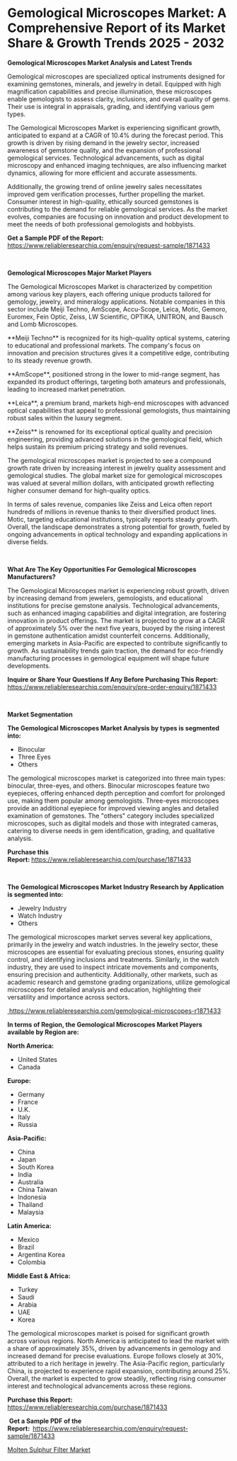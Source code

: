 <p><h1>Gemological Microscopes Market: A Comprehensive Report of its Market Share & Growth Trends 2025 - 2032</h1></p><p><strong>Gemological Microscopes Market Analysis and Latest Trends</strong></p>
<p><p>Gemological microscopes are specialized optical instruments designed for examining gemstones, minerals, and jewelry in detail. Equipped with high magnification capabilities and precise illumination, these microscopes enable gemologists to assess clarity, inclusions, and overall quality of gems. Their use is integral in appraisals, grading, and identifying various gem types.</p><p>The Gemological Microscopes Market is experiencing significant growth, anticipated to expand at a CAGR of 10.4% during the forecast period. This growth is driven by rising demand in the jewelry sector, increased awareness of gemstone quality, and the expansion of professional gemological services. Technological advancements, such as digital microscopy and enhanced imaging techniques, are also influencing market dynamics, allowing for more efficient and accurate assessments.</p><p>Additionally, the growing trend of online jewelry sales necessitates improved gem verification processes, further propelling the market. Consumer interest in high-quality, ethically sourced gemstones is contributing to the demand for reliable gemological services. As the market evolves, companies are focusing on innovation and product development to meet the needs of both professional gemologists and hobbyists.</p></p>
<p><strong>Get a Sample PDF of the Report:&nbsp;</strong> <a href="https://www.reliableresearchiq.com/enquiry/request-sample/1871433?utm_campaign=2630&utm_medium=2&utm_source=Github&utm_content=ia&utm_term=23022025&utm_id=gemological-microscopes">https://www.reliableresearchiq.com/enquiry/request-sample/1871433</a></p>
<p>&nbsp;</p>
<p><strong>Gemological Microscopes Major Market Players</strong></p>
<p><p>The Gemological Microscopes Market is characterized by competition among various key players, each offering unique products tailored for gemology, jewelry, and mineralogy applications. Notable companies in this sector include Meiji Techno, AmScope, Accu-Scope, Leica, Motic, Gemoro, Euromex, Fein Optic, Zeiss, LW Scientific, OPTIKA, UNITRON, and Bausch and Lomb Microscopes.</p><p>**Meiji Techno** is recognized for its high-quality optical systems, catering to educational and professional markets. The company's focus on innovation and precision structures gives it a competitive edge, contributing to its steady revenue growth. </p><p>**AmScope**, positioned strong in the lower to mid-range segment, has expanded its product offerings, targeting both amateurs and professionals, leading to increased market penetration. </p><p>**Leica**, a premium brand, markets high-end microscopes with advanced optical capabilities that appeal to professional gemologists, thus maintaining robust sales within the luxury segment. </p><p>**Zeiss** is renowned for its exceptional optical quality and precision engineering, providing advanced solutions in the gemological field, which helps sustain its premium pricing strategy and solid revenues.</p><p>The gemological microscopes market is projected to see a compound growth rate driven by increasing interest in jewelry quality assessment and gemological studies. The global market size for gemological microscopes was valued at several million dollars, with anticipated growth reflecting higher consumer demand for high-quality optics.</p><p>In terms of sales revenue, companies like Zeiss and Leica often report hundreds of millions in revenue thanks to their diversified product lines. Motic, targeting educational institutions, typically reports steady growth. Overall, the landscape demonstrates a strong potential for growth, fueled by ongoing advancements in optical technology and expanding applications in diverse fields.</p></p>
<p>&nbsp;</p>
<p><strong>What Are The Key Opportunities For Gemological Microscopes Manufacturers?</strong></p>
<p><p>The Gemological Microscopes market is experiencing robust growth, driven by increasing demand from jewelers, gemologists, and educational institutions for precise gemstone analysis. Technological advancements, such as enhanced imaging capabilities and digital integration, are fostering innovation in product offerings. The market is projected to grow at a CAGR of approximately 5% over the next five years, buoyed by the rising interest in gemstone authentication amidst counterfeit concerns. Additionally, emerging markets in Asia-Pacific are expected to contribute significantly to growth. As sustainability trends gain traction, the demand for eco-friendly manufacturing processes in gemological equipment will shape future developments.</p></p>
<p><strong>Inquire or Share Your Questions If Any Before Purchasing This Report:</strong> <a href="https://www.reliableresearchiq.com/enquiry/pre-order-enquiry/1871433?utm_campaign=2630&utm_medium=2&utm_source=Github&utm_content=ia&utm_term=23022025&utm_id=gemological-microscopes">https://www.reliableresearchiq.com/enquiry/pre-order-enquiry/1871433</a></p>
<p>&nbsp;</p>
<p><strong>Market Segmentation</strong></p>
<p><strong>The Gemological Microscopes Market Analysis by types is segmented into:</strong></p>
<p><ul><li>Binocular</li><li>Three Eyes</li><li>Others</li></ul></p>
<p><p>The gemological microscopes market is categorized into three main types: binocular, three-eyes, and others. Binocular microscopes feature two eyepieces, offering enhanced depth perception and comfort for prolonged use, making them popular among gemologists. Three-eyes microscopes provide an additional eyepiece for improved viewing angles and detailed examination of gemstones. The "others" category includes specialized microscopes, such as digital models and those with integrated cameras, catering to diverse needs in gem identification, grading, and qualitative analysis.</p></p>
<p><strong>Purchase this Report:&nbsp;</strong><a href="https://www.reliableresearchiq.com/purchase/1871433?utm_campaign=2630&utm_medium=2&utm_source=Github&utm_content=ia&utm_term=23022025&utm_id=gemological-microscopes">https://www.reliableresearchiq.com/purchase/1871433</a></p>
<p>&nbsp;</p>
<p><strong>The Gemological Microscopes Market Industry Research by Application is segmented into:</strong></p>
<p><ul><li>Jewelry Industry</li><li>Watch Industry</li><li>Others</li></ul></p>
<p><p>The gemological microscopes market serves several key applications, primarily in the jewelry and watch industries. In the jewelry sector, these microscopes are essential for evaluating precious stones, ensuring quality control, and identifying inclusions and treatments. Similarly, in the watch industry, they are used to inspect intricate movements and components, ensuring precision and authenticity. Additionally, other markets, such as academic research and gemstone grading organizations, utilize gemological microscopes for detailed analysis and education, highlighting their versatility and importance across sectors.</p></p>
<p><a href="https://www.reliableresearchiq.com/gemological-microscopes-r1871433?utm_campaign=2630&utm_medium=2&utm_source=Github&utm_content=ia&utm_term=23022025&utm_id=gemological-microscopes">&nbsp;https://www.reliableresearchiq.com/gemological-microscopes-r1871433</a></p>
<p><strong>In terms of Region, the Gemological Microscopes Market Players available by Region are:</strong></p>
<p>
    <p> <strong> North America: </strong>
        <ul>
            <li>United States</li>
            <li>Canada</li>
        </ul>
        </p> 
    <p> <strong> Europe: </strong>
        <ul>
            <li>Germany</li>
            <li>France</li>
            <li>U.K.</li>
            <li>Italy</li>
            <li>Russia</li>
        </ul>
        </p> 
    <p> <strong> Asia-Pacific: </strong>
        <ul>
            <li>China</li>
            <li>Japan</li>
            <li>South Korea</li>
            <li>India</li>
            <li>Australia</li>
            <li>China Taiwan</li>
            <li>Indonesia</li>
            <li>Thailand</li>
            <li>Malaysia</li>
        </ul>
        </p> 
    <p> <strong> Latin America: </strong>
        <ul>
            <li>Mexico</li>
            <li>Brazil</li>
            <li>Argentina Korea</li>
            <li>Colombia</li>
        </ul>
        </p> 
    <p> <strong> Middle East & Africa: </strong>
        <ul>
            <li>Turkey</li>
            <li>Saudi</li>
            <li>Arabia</li>
            <li>UAE</li>
            <li>Korea</li>
        </ul>
    </p>
    </p>
<p><p>The gemological microscopes market is poised for significant growth across various regions. North America is anticipated to lead the market with a share of approximately 35%, driven by advancements in gemology and increased demand for precise evaluations. Europe follows closely at 30%, attributed to a rich heritage in jewelry. The Asia-Pacific region, particularly China, is projected to experience rapid expansion, contributing around 25%. Overall, the market is expected to grow steadily, reflecting rising consumer interest and technological advancements across these regions.</p></p>
<p><strong>Purchase this Report: </strong><a href="https://www.reliableresearchiq.com/purchase/1871433?utm_campaign=2630&utm_medium=2&utm_source=Github&utm_content=ia&utm_term=23022025&utm_id=gemological-microscopes">https://www.reliableresearchiq.com/purchase/1871433</a></p>
<p>&nbsp;<strong>Get a Sample PDF of the Report:&nbsp;&nbsp;</strong><a href="https://www.reliableresearchiq.com/enquiry/request-sample/1871433?utm_campaign=2630&utm_medium=2&utm_source=Github&utm_content=ia&utm_term=23022025&utm_id=gemological-microscopes">https://www.reliableresearchiq.com/enquiry/request-sample/1871433</a></p>
<p><strong></strong></p>
<p><p><a href="https://github.com/benhaeneye/Market-Research-Report-List-1/blob/main/molten-sulphur-filter-market.md?utm_campaign=2630&utm_medium=2&utm_source=Github&utm_content=ia&utm_term=23022025&utm_id=gemological-microscopes">Molten Sulphur Filter Market</a></p></p>